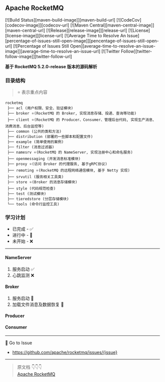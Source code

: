 ## Apache RocketMQ

[![Build Status][maven-build-image]][maven-build-url]
[![CodeCov][codecov-image]][codecov-url]
[![Maven Central][maven-central-image]][maven-central-url]
[![Release][release-image]][release-url]
[![License][license-image]][license-url]
[![Average Time to Resolve An Issue][percentage-of-issues-still-open-image]][pencentage-of-issues-still-open-url]
[![Percentage of Issues Still Open][average-time-to-resolve-an-issue-image]][average-time-to-resolve-an-issue-url]
[![Twitter Follow][twitter-follow-image]][twitter-follow-url]

**基于 RocketMQ 5.2.0-release 版本的源码解析**

### 目录结构

> ⭐ 表示重点内容

```text
rocketmq
 ├── acl (用户权限、安全、验证模块)
 ├── broker ⭐(RocketMQ 的 Broker, 实现消息存储、投递、查询等功能)
 ├── client ⭐(RocketMQ 的 Producer、Consumer、管理后台代码, 实现生产消息、消费消息、后台监控等)
 ├── common (公共的类和方法)
 ├── distribution (部署的一些脚本和配置文件)
 ├── example (简单使用的案例)
 ├── filter (消息过滤器)
 ├── namesrv ⭐(RocketMQ 的 NameServer, 实现注册中心和命名服务)
 ├── openmessaging (开发消息标准模块)
 ├── proxy ⭐(访问 Broker 的代理服务, 基于gRPC协议)
 ├── remoting ⭐(RocketMQ 的远程网络通信模块, 基于 Netty 实现)
 ├── srvutil (服务相关工具类)
 ├── store ⭐(Broker 的消息存储模块)
 ├── style (代码规范检查)
 ├── test (测试模块)
 ├── tieredstore (分层存储模块)
 └── tools (命令行监控工具)
```

### 学习计划

- 已完成 - ✅
- 进行中 - 🚧
- 未开始 - ❌

---

#### NameServer
1. 服务启动 ✅
2. 心跳监测 ❌

#### Broker
1. 服务启动 🚧
2. 加载文件消息及数据恢复 🚧

#### Producer


#### Consumer


---
🔧 Go to Issue
- https://github.com/apache/rocketmq/issues/{issue}
---
> 原文档 👇👇👇  
[Apache RocketMQ](https://github.com/apache/rocketmq)